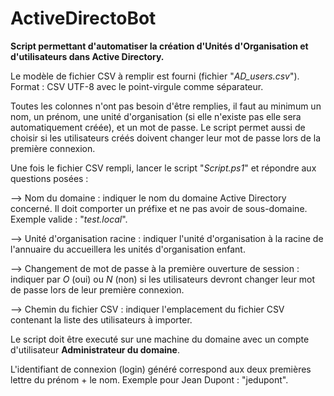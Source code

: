 # ActiveDirectoBot
**Script permettant d'automatiser la création d'Unités d'Organisation et d'utilisateurs dans Active Directory.**

Le modèle de fichier CSV à remplir est fourni (fichier "*AD_users.csv*"). Format : CSV UTF-8 avec le point-virgule comme séparateur. 

Toutes les colonnes n'ont pas besoin d'être remplies, il faut au minimum un nom, un prénom, une unité d'organisation (si elle n'existe pas elle sera automatiquement créée), et un mot de passe. Le script permet aussi de choisir si les utilisateurs créés doivent changer leur mot de passe lors de la première connexion.

Une fois le fichier CSV rempli, lancer le script "*Script.ps1*" et répondre aux questions posées :

   --> Nom du domaine : indiquer le nom du domaine Active Directory concerné. Il doit comporter un préfixe et ne pas avoir de sous-domaine. Exemple valide : "*test.local*".
    
   --> Unité d'organisation racine : indiquer l'unité d'organisation à la racine de l'annuaire du accueillera les unités d'organisation enfant.
    
   --> Changement de mot de passe à la première ouverture de session : indiquer par *O* (oui) ou *N* (non) si les utilisateurs devront changer leur mot de passe lors de leur première connexion.
    
   --> Chemin du fichier CSV : indiquer l'emplacement du fichier CSV contenant la liste des utilisateurs à importer.

Le script doit être executé sur une machine du domaine avec un compte d'utilisateur **Administrateur du domaine**.

L'identifiant de connexion (login) généré correspond aux deux premières lettre du prénom + le nom. Exemple pour Jean Dupont : "jedupont".
